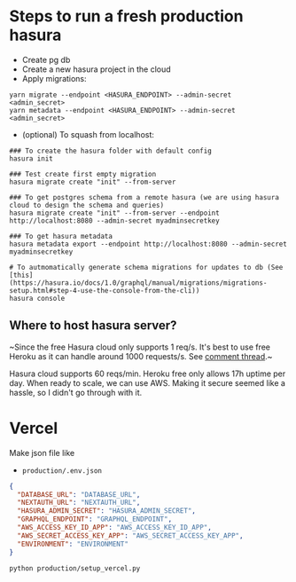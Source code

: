 # Steps to run a fresh production hasura

- Create pg db
- Create a new hasura project in the cloud
- Apply migrations:

```
yarn migrate --endpoint <HASURA_ENDPOINT> --admin-secret <admin_secret>
yarn metadata --endpoint <HASURA_ENDPOINT> --admin-secret <admin_secret>
```

- (optional) To squash from localhost:

```
### To create the hasura folder with default config
hasura init

### Test create first empty migration
hasura migrate create "init" --from-server

### To get postgres schema from a remote hasura (we are using hasura cloud to design the schema and queries)
hasura migrate create "init" --from-server --endpoint http://localhost:8080 --admin-secret myadminsecretkey

### To get hasura metadata
hasura metadata export --endpoint http://localhost:8080 --admin-secret myadminsecretkey

# To autmomatically generate schema migrations for updates to db (See [this](https://hasura.io/docs/1.0/graphql/manual/migrations/migrations-setup.html#step-4-use-the-console-from-the-cli))
hasura console
```

## Where to host hasura server?

~Since the free Hasura cloud only supports 1 req/s. It's best to use free Heroku as it can handle around 1000 requests/s. See [comment thread](https://www.reddit.com/r/graphql/comments/a84s22/graphile_vs_hasura/ec80n52/).~

Hasura cloud supports 60 reqs/min. Heroku free only allows 17h uptime per day.
When ready to scale, we can use AWS. Making it secure seemed like a hassle, so I didn't go through with it.

# Vercel

Make json file like

- `production/.env.json`

```json
{
  "DATABASE_URL": "DATABASE_URL",
  "NEXTAUTH_URL": "NEXTAUTH_URL",
  "HASURA_ADMIN_SECRET": "HASURA_ADMIN_SECRET",
  "GRAPHQL_ENDPOINT": "GRAPHQL_ENDPOINT",
  "AWS_ACCESS_KEY_ID_APP": "AWS_ACCESS_KEY_ID_APP",
  "AWS_SECRET_ACCESS_KEY_APP": "AWS_SECRET_ACCESS_KEY_APP",
  "ENVIRONMENT": "ENVIRONMENT"
}
```

```
python production/setup_vercel.py
```
